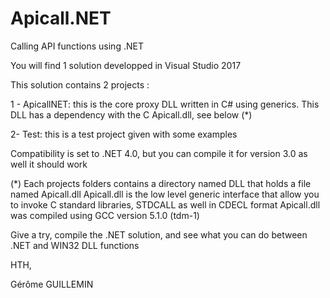 # Apicall.NET
Calling API functions using .NET

You will find 1 solution developped in Visual Studio 2017

This solution contains 2 projects :

1 - ApicallNET: this is the core proxy DLL written in C# using generics.
    This DLL has a dependency with the C Apicall.dll, see below (*)
    
2- Test: this is a test project given with some examples

Compatibility is set to .NET 4.0, but you can compile it for version 3.0 as well it should work

(*) Each projects folders contains a directory named DLL that holds a file named Apicall.dll
Apicall.dll is the low level generic interface that allow you to invoke C standard libraries, STDCALL as well in CDECL format
Apicall.dll was compiled using GCC version 5.1.0 (tdm-1)

Give a try, compile the .NET solution, and see what you can do between .NET and WIN32 DLL functions

HTH,

Gérôme GUILLEMIN
